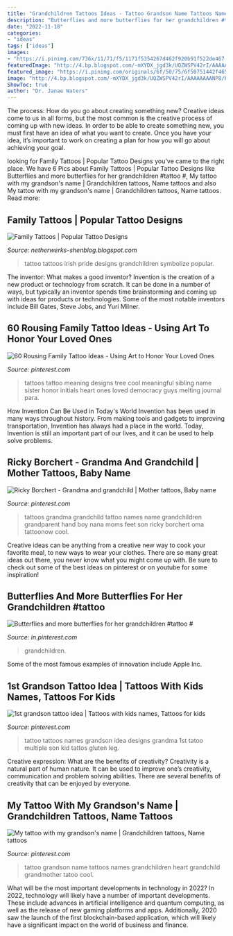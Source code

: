 ```yaml
---
title: "Grandchildren Tattoos Ideas - Tattoo Grandson Name Tattoos Names Grandchildren Heart Grandchild Grandmother Tatoo Cool"
description: "Butterflies and more butterflies for her grandchildren #tattoo #"
date: "2022-11-18"
categories:
- "ideas"
tags: ["ideas"]
images:
- "https://i.pinimg.com/736x/11/71/f5/1171f5354267d462f920b91f522de467.jpg"
featuredImage: "http://4.bp.blogspot.com/-mXYDX_jgd3k/UQZWSPV42rI/AAAAAAAANP8/bT1d-4j1X6I/s1600/Irish-Pride-family-love-tattoo-92818.jpeg"
featured_image: "https://i.pinimg.com/originals/6f/50/75/6f50751442f46540e688b12e15be096a.jpg"
image: "http://4.bp.blogspot.com/-mXYDX_jgd3k/UQZWSPV42rI/AAAAAAAANP8/bT1d-4j1X6I/s1600/Irish-Pride-family-love-tattoo-92818.jpeg"
ShowToc: true
author: "Dr. Janae Waters"
---
```



The process: How do you go about creating something new?
Creative ideas come to us in all forms, but the most common is the creative process of coming up with new ideas. In order to be able to create something new, you must first have an idea of what you want to create. Once you have your idea, it’s important to work on creating a plan for how you will go about achieving your goal.

	

		
looking for Family Tattoos | Popular Tattoo Designs you've came to the right place. We have 6 Pics about Family Tattoos | Popular Tattoo Designs like Butterflies and more butterflies for her grandchildren #tattoo #, My tattoo with my grandson&#039;s name | Grandchildren tattoos, Name tattoos and also My tattoo with my grandson&#039;s name | Grandchildren tattoos, Name tattoos. Read more:
		
    
## Family Tattoos | Popular Tattoo Designs

<img loading=lazy src="http://4.bp.blogspot.com/-mXYDX_jgd3k/UQZWSPV42rI/AAAAAAAANP8/bT1d-4j1X6I/s1600/Irish-Pride-family-love-tattoo-92818.jpeg" onerror="this.onerror=null;this.src='https://tse4.mm.bing.net/th?id=OIP.L6BZ1p-m0JBibB1nKhHR5AHaFj&amp;pid=15.1';" alt="Family Tattoos | Popular Tattoo Designs">

_Source: netherwerks-shenblog.blogspot.com_

>tattoo tattoos irish pride designs grandchildren symbolize popular. 

	

The inventor: What makes a good inventor?
Invention is the creation of a new product or technology from scratch. It can be done in a number of ways, but typically an inventor spends time brainstorming and coming up with ideas for products or technologies. Some of the most notable inventors include Bill Gates, Steve Jobs, and Yuri Milner.

    
## 60 Rousing Family Tattoo Ideas - Using Art To Honor Your Loved Ones

<img loading=lazy src="https://i.pinimg.com/736x/32/de/74/32de74dd693bf1fea9fe21e64190e527--sibling-tattoos-family-tattoos.jpg" onerror="this.onerror=null;this.src='https://tse1.mm.bing.net/th?id=OIP.TyRprH7crmqb8HqOKCuBbAHaHa&amp;pid=15.1';" alt="60 Rousing Family Tattoo Ideas - Using Art to Honor Your Loved Ones">

_Source: pinterest.com_

>tattoos tattoo meaning designs tree cool meaningful sibling name sister honor initials heart ones loved democracy guys melting journal para. 

	

How Invention Can Be Used in Today's World
Invention has been used in many ways throughout history. From making tools and gadgets to improving transportation, Invention has always had a place in the world. Today, Invention is still an important part of our lives, and it can be used to help solve problems.

    
## Ricky Borchert - Grandma And Grandchild | Mother Tattoos, Baby Name

<img loading=lazy src="https://i.pinimg.com/736x/46/92/9a/46929a7a07377b9c7ce0019d7359de86--google-search-love-this.jpg" onerror="this.onerror=null;this.src='https://tse4.mm.bing.net/th?id=OIP.jSlP6MS3OJbpNay9dhZlBgAAAA&amp;pid=15.1';" alt="Ricky Borchert - Grandma and grandchild | Mother tattoos, Baby name">

_Source: pinterest.com_

>tattoos grandma grandchild tattoo names name grandchildren grandparent hand boy nana moms feet son ricky borchert oma tattoonow cool. 

	

Creative ideas can be anything from a creative new way to cook your favorite meal, to new ways to wear your clothes. There are so many great ideas out there, you never know what you might come up with. Be sure to check out some of the best ideas on pinterest or on youtube for some inspiration!

    
## Butterflies And More Butterflies For Her Grandchildren #tattoo #

<img loading=lazy src="https://i.pinimg.com/736x/3f/68/59/3f6859a675093411eba444d42f744858.jpg" onerror="this.onerror=null;this.src='https://tse3.mm.bing.net/th?id=OIP.7DwH_KjbsXIKjf2DzGcJzgHaHa&amp;pid=15.1';" alt="Butterflies and more butterflies for her grandchildren #tattoo #">

_Source: in.pinterest.com_

>grandchildren. 

	

Some of the most famous examples of innovation include Apple Inc.

    
## 1st Grandson Tattoo Idea | Tattoos With Kids Names, Tattoos For Kids

<img loading=lazy src="https://i.pinimg.com/736x/11/71/f5/1171f5354267d462f920b91f522de467.jpg" onerror="this.onerror=null;this.src='https://tse3.mm.bing.net/th?id=OIP.zj2wI1Q-bmdA_7w3wHueHQHaNK&amp;pid=15.1';" alt="1st grandson tattoo idea | Tattoos with kids names, Tattoos for kids">

_Source: pinterest.com_

>tattoo tattoos names grandson idea designs grandma 1st tatoo multiple son kid tattos gluten leg. 

	

Creative expression: What are the benefits of creativity?
Creativity is a natural part of human nature. It can be used to improve one’s creativity, communication and problem solving abilities. There are several benefits of creativity that can be enjoyed by everyone.

    
## My Tattoo With My Grandson&#039;s Name | Grandchildren Tattoos, Name Tattoos

<img loading=lazy src="https://i.pinimg.com/originals/6f/50/75/6f50751442f46540e688b12e15be096a.jpg" onerror="this.onerror=null;this.src='https://tse2.mm.bing.net/th?id=OIP.EsBZc5k1OdzW4RX-Cb4L_AHaFj&amp;pid=15.1';" alt="My tattoo with my grandson&#039;s name | Grandchildren tattoos, Name tattoos">

_Source: pinterest.com_

>tattoo grandson name tattoos names grandchildren heart grandchild grandmother tatoo cool. 

	

What will be the most important developments in technology in 2022?
In 2022, technology will likely have a number of important developments. These include advances in artificial intelligence and quantum computing, as well as the release of new gaming platforms and apps. Additionally, 2020 saw the launch of the first blockchain-based application, which will likely have a significant impact on the world of business and finance.


